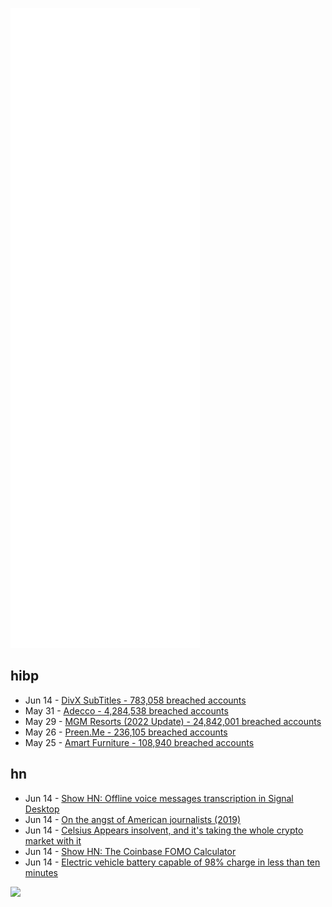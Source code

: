 ![Metrics](https://raw.githubusercontent.com/phixion/phixion/master/metrics.svg)

## hibp

<!--
for https://github.com/phixion/phixion/blob/main/.github/workflows/feeds.yml
-->
<!--START_SECTION:haveibeenpwnd-->
- Jun 14 - [DivX SubTitles - 783,058 breached accounts](https://haveibeenpwned.com/PwnedWebsites#DivXSubTitles)
- May 31 - [Adecco - 4,284,538 breached accounts](https://haveibeenpwned.com/PwnedWebsites#Adecco)
- May 29 - [MGM Resorts (2022 Update) - 24,842,001 breached accounts](https://haveibeenpwned.com/PwnedWebsites#MGM2022Update)
- May 26 - [Preen.Me - 236,105 breached accounts](https://haveibeenpwned.com/PwnedWebsites#PreenMe)
- May 25 - [Amart Furniture - 108,940 breached accounts](https://haveibeenpwned.com/PwnedWebsites#AmartFurniture)
<!--END_SECTION:haveibeenpwnd-->

## hn

<!--
for https://github.com/phixion/phixion/blob/main/.github/workflows/feeds.yml
-->
<!--START_SECTION:hn-->
- Jun 14 - [Show HN: Offline voice messages transcription in Signal Desktop](https://www.a2p.it/tech-stuff/coquistt-signal-love-death-to-voice-messages/)
- Jun 14 - [On the angst of American journalists (2019)](https://scholars-stage.org/on-the-angst-of-american-journalists/)
- Jun 14 - [Celsius Appears insolvent, and it's taking the whole crypto market with it](https://twitter.com/jonwu_/status/1536476104986267648)
- Jun 14 - [Show HN: The Coinbase FOMO Calculator](https://vidacode.github.io/CoinbaseFomoCalculator/)
- Jun 14 - [Electric vehicle battery capable of 98% charge in less than ten minutes](https://pv-magazine-usa.com/2022/06/13/electric-vehicle-battery-capable-of-98-charge-in-less-than-ten-minutes/)
<!--END_SECTION:hn-->

<!--
for https://yhype.me
-->
![](https://hit.yhype.me/github/profile?user_id=13013670)
